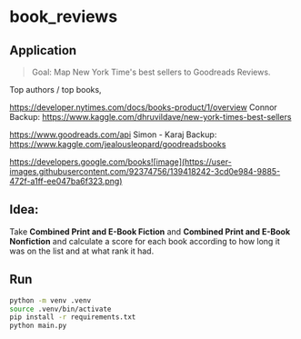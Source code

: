 # book_reviews

## Application

>Goal: Map New York Time's best sellers to Goodreads Reviews.

Top authors / top books,


https://developer.nytimes.com/docs/books-product/1/overview  Connor
Backup: https://www.kaggle.com/dhruvildave/new-york-times-best-sellers

https://www.goodreads.com/api Simon - Karaj
Backup:
https://www.kaggle.com/jealousleopard/goodreadsbooks



https://developers.google.com/books![image](https://user-images.githubusercontent.com/92374756/139418242-3cd0e984-9885-472f-a1ff-ee047ba6f323.png)

## Idea:

Take **Combined Print and E-Book Fiction** and **Combined Print and E-Book Nonfiction** and calculate a score for each book according to how long it was on the list and at what rank it had.

## Run

```sh
python -m venv .venv
source .venv/bin/activate
pip install -r requirements.txt
python main.py
```
